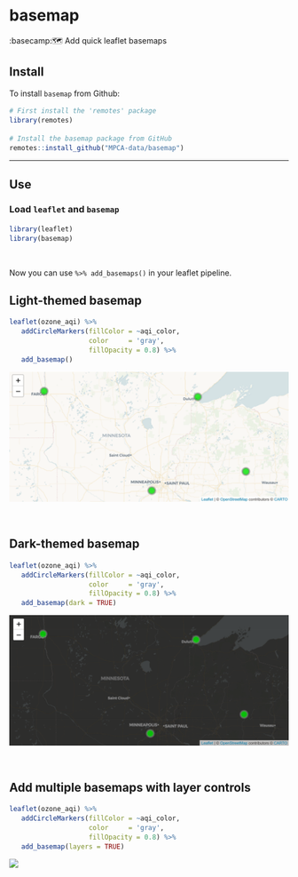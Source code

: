 # basemap
:basecamp:🗺️ Add quick leaflet basemaps

## Install

To install `basemap` from Github:

``` r
# First install the 'remotes' package
library(remotes)

# Install the basemap package from GitHub
remotes::install_github("MPCA-data/basemap")
```

-----

## Use


### Load `leaflet` and `basemap`

``` r
library(leaflet)
library(basemap)
```

<br>

Now you can use `%>% add_basemaps()` in your leaflet pipeline.

## Light-themed basemap
``` r
leaflet(ozone_aqi) %>%
   addCircleMarkers(fillColor = ~aqi_color, 
                    color     = 'gray',
                    fillOpacity = 0.8) %>% 
   add_basemap()
```

![](light_map.png)

<br>

## Dark-themed basemap
``` r
leaflet(ozone_aqi) %>%
   addCircleMarkers(fillColor = ~aqi_color, 
                    color     = 'gray',
                    fillOpacity = 0.8) %>%   
   add_basemap(dark = TRUE)
```

![](dark_map.png)

<br>

## Add multiple basemaps with layer controls
``` r
leaflet(ozone_aqi) %>%
   addCircleMarkers(fillColor = ~aqi_color, 
                    color     = 'gray',
                    fillOpacity = 0.8) %>%
   add_basemap(layers = TRUE)
```

![](layers_map.png)

<br>
